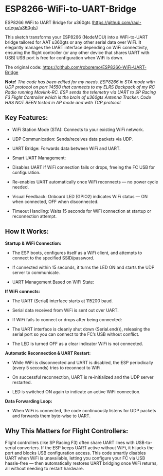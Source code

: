 # ESP8266-WiFi-to-UART-Bridge
ESP8266 WiFi to UART Bridge for u360gts (https://github.com/raul-ortega/u360gts)

This sketch transforms your ESP8266 (NodeMCU) into a WiFi-to-UART bridge tailored for AAT u360gts or any other serial data over WiFi. It elegantly manages the UART interface depending on WiFi connectivity, ensuring the flight controller (or any other device that shares UART with USB) USB port is free for configuration when WiFi is down.

The original code: https://github.com/roboremo/ESP8266-WiFi-UART-Bridge


**Note!** *The code has been edited for my needs. ESP8266 in STA mode with UDP protocol on port 14550 that connects to my ELRS Backpack of my RC Radio running Mavlink-RC. ESP sends the telemetry via UART to SP Racing F3 Flight Controller which is the brain of u360gts Antenna Tracker. 
Code HAS NOT BEEN tested in AP mode and with TCP protocol.* 


## Key Features:
* WiFi Station Mode (STA): Connects to your existing WiFi network.

* UDP Communication: Sends/receives data packets via UDP.

* UART Bridge: Forwards data between WiFi and UART.

* Smart UART Management:

* Disables UART if WiFi connection fails or drops, freeing the FC USB for configuration.

* Re-enables UART automatically once WiFi reconnects — no power cycle needed.

* Visual Feedback: Onboard LED (GPIO2) indicates WiFi status — ON when connected, OFF when disconnected.

* Timeout Handling: Waits 15 seconds for WiFi connection at startup or reconnection attempt.

## How It Works:
**Startup & WiFi Connection:**

* The ESP boots, configures itself as a WiFi client, and attempts to connect to the specified SSID/password.

* If connected within 15 seconds, it turns the LED ON and starts the UDP server to communicate.

* UART Management Based on WiFi State:

**If WiFi connects:**

* The UART (Serial) interface starts at 115200 baud.

* Serial data received from WiFi is sent out over UART.

* If WiFi fails to connect or drops after being connected:

* The UART interface is cleanly shut down (Serial.end()), releasing the serial port so you can connect to the FC’s USB without conflict.

* The LED is turned OFF as a clear indicator WiFi is not connected.

**Automatic Reconnection & UART Restart:**

* While WiFi is disconnected and UART is disabled, the ESP periodically (every 5 seconds) tries to reconnect to WiFi.

* On successful reconnection, UART is re-initialized and the UDP server restarted.

* LED is switched ON again to indicate an active WiFi connection.

**Data Forwarding Loop:**

* When WiFi is connected, the code continuously listens for UDP packets and forwards them byte-wise to UART.

## Why This Matters for Flight Controllers:
Flight controllers (like SP Racing F3) often share UART lines with USB-to-serial converters. If the ESP keeps UART active without WiFi, it hijacks the port and blocks USB configuration access. This code smartly disables UART when WiFi is unavailable, letting you configure your FC via USB hassle-free — then automatically restores UART bridging once WiFi returns, all without needing to restart hardware.


